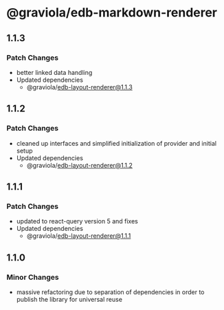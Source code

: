 # @graviola/edb-markdown-renderer

## 1.1.3

### Patch Changes

- better linked data handling
- Updated dependencies
  - @graviola/edb-layout-renderer@1.1.3

## 1.1.2

### Patch Changes

- cleaned up interfaces and simplified initialization of provider and initial setup
- Updated dependencies
  - @graviola/edb-layout-renderer@1.1.2

## 1.1.1

### Patch Changes

- updated to react-query version 5 and fixes
- Updated dependencies
  - @graviola/edb-layout-renderer@1.1.1

## 1.1.0

### Minor Changes

- massive refactoring due to separation of dependencies in order to publish the library for universal reuse
